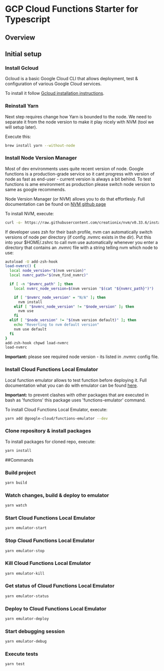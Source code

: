 # GCP Cloud Functions Starter for Typescript
## Overview
## Initial setup
### Install Gcloud
Gcloud is a basic Google Cloud CLI that allows deployment, 
test & configuration of various Google Cloud services. 

To install it follow [Gcloud installation instructions](https://cloud.google.com/sdk/downloads#interactive).

### Reinstall Yarn
Next step requires change how Yarn is bounded to the node. We need to separate it from the node version 
to make it play nicely with NVM (tool we will setup later).

Execute this: 
```bash
brew install yarn --without-node
```

### Install Node Version Manager
Most of dev environments uses quite recent version of node. 
Google functions is a production-grade service so it cant progress with version of node as fast as end-user - current 
version is always a bit behind. To test functions is ame environment as production please switch 
node version to same as google recommends.

Node Version Manager (or NVM) allows you to do that effortlesly.
Full documentation can be found on [NVM github page](https://github.com/creationix/nvm/blob/master/README.md)

To install NVM, execute:
```bash
curl -o- https://raw.githubusercontent.com/creationix/nvm/v0.33.6/install.sh | bash
```

If developer uses zsh for their bash profile, nvm can automatically switch versions of node per 
directory (if config .nvmrc exists in the dir). Put this into your $HOME/.zshrc to call nvm 
use automatically whenever you enter a directory that contains an .nvmrc file with a string 
telling nvm which node to use:
```bash
autoload -U add-zsh-hook
load-nvmrc() {
  local node_version="$(nvm version)"
  local nvmrc_path="$(nvm_find_nvmrc)"

  if [ -n "$nvmrc_path" ]; then
    local nvmrc_node_version=$(nvm version "$(cat "${nvmrc_path}")")

    if [ "$nvmrc_node_version" = "N/A" ]; then
      nvm install
    elif [ "$nvmrc_node_version" != "$node_version" ]; then
      nvm use
    fi
  elif [ "$node_version" != "$(nvm version default)" ]; then
    echo "Reverting to nvm default version"
    nvm use default
  fi
}
add-zsh-hook chpwd load-nvmrc
load-nvmrc
```

**Important:** please see required node version - its listed in .nvmrc config file.

### Install Cloud Functions Local Emulator
Local function emulator allows to test function before deploying it.
Full documentation what you can do with emulator can be found [here](https://cloud.google.com/functions/docs/emulator).

**Important:** to prevent clashes with other packages that are executed in bash as 'functions' 
this package uses 'functions-emulator' command.

To install Cloud Functions Local Emulator, execute:
```bash
yarn add @google-cloud/functions-emulator --dev
```

### Clone repository & install packages
To install packages for cloned repo, execute:
```bash
yarn install
```

##Commands
### Build project
```bash
yarn build
```
### Watch changes, build & deploy to emulator
```bash
yarn watch
```
### Start Cloud Functions Local Emulator
```bash
yarn emulator-start
```
### Stop Cloud Functions Local Emulator 
```bash
yarn emulator-stop
```
### Kill Cloud Functions Local Emulator
```bash
yarn emulator-kill
```
### Get status of Cloud Functions Local Emulator
```bash
yarn emulator-status
```
### Deploy to Cloud Functions Local Emulator
```bash
yarn emulator-deploy
```
### Start debugging session
```bash
yarn emulator-debug
```
### Execute tests
```bash
yarn test
```

